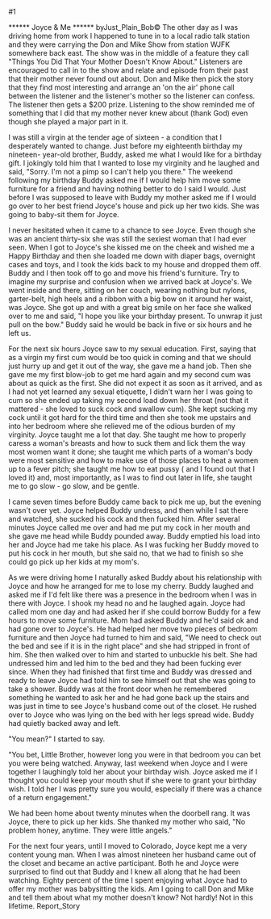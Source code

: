 #1 

 

 ****** Joyce &amp; Me ****** byJust_Plain_Bob© The other day as I was driving home from work I happened to tune in to a local radio talk station and they were carrying the Don and Mike Show from station WJFK somewhere back east. The show was in the middle of a feature they call "Things You Did That Your Mother Doesn't Know About." Listeners are encouraged to call in to the show and relate and episode from their past that their mother never found out about. Don and Mike then pick the story that they find most interesting and arrange an 'on the air' phone call between the listener and the listener's mother so the listener can confess. The listener then gets a $200 prize. Listening to the show reminded me of something that I did that my mother never knew about (thank God) even though she played a major part in it. 

 I was still a virgin at the tender age of sixteen - a condition that I desperately wanted to change. Just before my eighteenth birthday my nineteen- year-old brother, Buddy, asked me what I would like for a birthday gift. I jokingly told him that I wanted to lose my virginity and he laughed and said, "Sorry. I'm not a pimp so I can't help you there." The weekend following my birthday Buddy asked me if I would help him move some furniture for a friend and having nothing better to do I said I would. Just before I was supposed to leave with Buddy my mother asked me if I would go over to her best friend Joyce's house and pick up her two kids. She was going to baby-sit them for Joyce. 

 I never hesitated when it came to a chance to see Joyce. Even though she was an ancient thirty-six she was still the sexiest woman that I had ever seen. When I got to Joyce's she kissed me on the cheek and wished me a Happy Birthday and then she loaded me down with diaper bags, overnight cases and toys, and I took the kids back to my house and dropped them off. Buddy and I then took off to go and move his friend's furniture. Try to imagine my surprise and confusion when we arrived back at Joyce's. We went inside and there, sitting on her couch, wearing nothing but nylons, garter-belt, high heels and a ribbon with a big bow on it around her waist, was Joyce. She got up and with a great big smile on her face she walked over to me and said, "I hope you like your birthday present. To unwrap it just pull on the bow." Buddy said he would be back in five or six hours and he left us. 

 For the next six hours Joyce saw to my sexual education. First, saying that as a virgin my first cum would be too quick in coming and that we should just hurry up and get it out of the way, she gave me a hand job. Then she gave me my first blow-job to get me hard again and my second cum was about as quick as the first. She did not expect it as soon as it arrived, and as I had not yet learned any sexual etiquette, I didn't warn her I was going to cum so she ended up taking my second load down her throat (not that it mattered - she loved to suck cock and swallow cum). She kept sucking my cock until it got hard for the third time and then she took me upstairs and into her bedroom where she relieved me of the odious burden of my virginity. Joyce taught me a lot that day. She taught me how to properly caress a woman's breasts and how to suck them and lick them the way most women want it done; she taught me which parts of a woman's body were most sensitive and how to make use of those places to heat a women up to a fever pitch; she taught me how to eat pussy ( and I found out that I loved it) and, most importantly, as I was to find out later in life, she taught me to go slow - go slow, and be gentle. 

 I came seven times before Buddy came back to pick me up, but the evening wasn't over yet. Joyce helped Buddy undress, and then while I sat there and watched, she sucked his cock and then fucked him. After several minutes Joyce called me over and had me put my cock in her mouth and she gave me head while Buddy pounded away. Buddy emptied his load into her and Joyce had me take his place. As I was fucking her Buddy moved to put his cock in her mouth, but she said no, that we had to finish so she could go pick up her kids at my mom's. 

 As we were driving home I naturally asked Buddy about his relationship with Joyce and how he arranged for me to lose my cherry. Buddy laughed and asked me if I'd felt like there was a presence in the bedroom when I was in there with Joyce. I shook my head no and he laughed again. Joyce had called mom one day and had asked her if she could borrow Buddy for a few hours to move some furniture. Mom had asked Buddy and he'd said ok and had gone over to Joyce's. He had helped her move two pieces of bedroom furniture and then Joyce had turned to him and said, "We need to check out the bed and see if it is in the right place" and she had stripped in front of him. She then walked over to him and started to unbuckle his belt. She had undressed him and led him to the bed and they had been fucking ever since. When they had finished that first time and Buddy was dressed and ready to leave Joyce had told him to see himself out that she was going to take a shower. Buddy was at the front door when he remembered something he wanted to ask her and he had gone back up the stairs and was just in time to see Joyce's husband come out of the closet. He rushed over to Joyce who was lying on the bed with her legs spread wide. Buddy had quietly backed away and left. 

 "You mean?" I started to say. 

 "You bet, Little Brother, however long you were in that bedroom you can bet you were being watched. Anyway, last weekend when Joyce and I were together I laughingly told her about your birthday wish. Joyce asked me if I thought you could keep your mouth shut if she were to grant your birthday wish. I told her I was pretty sure you would, especially if there was a chance of a return engagement." 

 We had been home about twenty minutes when the doorbell rang. It was Joyce, there to pick up her kids. She thanked my mother who said, "No problem honey, anytime. They were little angels." 

 For the next four years, until I moved to Colorado, Joyce kept me a very content young man. When I was almost nineteen her husband came out of the closet and became an active participant. Both he and Joyce were surprised to find out that Buddy and I knew all along that he had been watching. Eighty percent of the time I spent enjoying what Joyce had to offer my mother was babysitting the kids. Am I going to call Don and Mike and tell them about what my mother doesn't know? Not hardly! Not in this lifetime. Report_Story 
